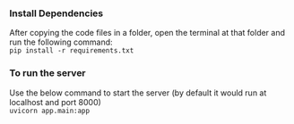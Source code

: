 ### Install Dependencies
After copying the code files in a folder, open the terminal at that folder and run the following command: \
`pip install -r requirements.txt`

### To run the server
Use the below command to start the server (by default it would run at localhost and port 8000) \
`uvicorn app.main:app`
